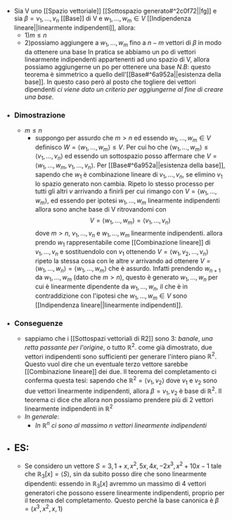 - Sia V uno [[Spazio vettoriale]] [[Sottospazio generato#^2c0f72||fg]] e sia $\beta = v_1,...,v_n$ [[Base]] di V e $w_{1},...,w_{m}\in V$ [[Indipendenza lineare||linearmente indipendenti]], allora: 
	- 1)$m\leq n$
	- 2)possiamo aggiungere a $w_{1},...,w_{m}$ fino a $n-m$ vettori di $\beta$ in modo da ottenere una base 
	In pratica se abbiamo un po di vettori linearmente indipendenti appartenenti ad uno spazio di V, allora possiamo aggiungerne un po per ottenere una base 
	_N.B_: questo teorema è simmetrico a quello dell'[[Base#^6a952a||esistenza della base]]. In questo caso però al posto che togliere dei vettori dipendenti _ci viene dato un criterio per aggiungerne al fine di creare una base_. 
- ### Dimostrazione
	- $m\leq n$
		- suppongo per assurdo che $m>n$ ed essendo $w_{1},...,w_{m}\in V$ definisco $W=\langle{w_{1},...,w_{m}}\rangle\leq V$. Per cui ho che  $\langle{w_{1},...,w_{m}}\rangle\leq \langle{v_1,...,v_n}\rangle$ ed essendo un sottospazio posso affermare che $V=\langle{w_{1},...,w_{m}, v_1,...,v_n}\rangle$. Per [[Base#^6a952a||esistenza della base]], sapendo che $w_{1}$ è combinazione lineare di $v_1,...,v_n$, se elimino $v_{1}$ lo spazio generato non cambia. Ripeto lo stesso processo per tutti gli altri $v$ arrivando a finirli per cui rimango con $V=\langle{w_{1},...,w_{m}}\rangle$, ed essendo per ipotesi $w_{1},...,w_{m}$ linearmente indipendenti allora sono anche base di V ritrovandomi con $$V=\langle{w_{1},...,w_{m}}\rangle=\langle{v_1,...,v_n}\rangle$$ dove $m>n$, $v_1,...,v_n$ e $w_{1},...,w_{m}$ linearmente indipendenti. allora prendo $w_{1}$ rappresentabile come [[Combinazione lineare]] di $v_1,...,v_n$ e sostituendolo con $v_{1}$ ottenendo $V=\langle{w_{1},v_{2},...,v_n}\rangle$ ripeto la stessa cosa con le altre $v$ arrivando ad ottenere $V=\langle{w_1,...,w_n}\rangle=\langle{w_{1},...,w_{m}}\rangle$ che è assurdo. Infatti prendendo $w_{n+1}$ da $w_{1},...,w_{m}$ (dato che $m>n$), questo è generato $w_1,...,w_n$ per cui è linearmente dipendente da $w_1,...,w_n$, il che è in contraddizione con l'ipotesi che $w_{1},...,w_{m}\in V$ sono [[Indipendenza lineare||linearmente indipendenti]].
- ### Conseguenze
	- sappiamo che i [[Sottospazi vettoriali di R2]] sono 3: _banale_, _una retta passante per l'origine_, o tutto $\mathbb{R}^{2}$. come già dimostrato, due vettori indipendenti sono sufficienti per generare l'intero piano $\mathbb{R}^{2}$. Questo vuol dire che un eventuale terzo vettore sarebbe [[Combinazione lineare]] dei due. Il teorema del completamento ci conferma questa tesi: sapendo che $\mathbb{R}^{2}= \langle{v_{1},v_{2}}\rangle$ dove $v_{1}$ e $v_{2}$ sono due vettori linearmente indipendenti, allora $\beta=v_{1},v_{2}$ è base di $\mathbb{R}^{2}$. Il teorema ci dice che allora non possiamo prendere più di 2 vettori linearmente indipendenti in $\mathbb{R}^{2}$
	- _In generale_:
		- _In $\mathbb{R}^{n}$ ci sono al massimo $n$ vettori linearmente indipendenti_ 
- ## ES:
	- Se considero un vettore $S=3,1+x,x^{2},5x,4x,-2x^{3},x^{2}+10x-1$ tale che $\mathbb{R}_{3}[x]=\langle{S}\rangle$, sin da subito posso dire che sono linearmente dipendenti: essendo in $\mathbb{R}_{3}[x]$ avremmo un massimo di 4 vettori generatori che possono essere linearmente indipendenti, proprio per il teorema del completamento. Questo perché la base canonica è $\beta = (x^{3},x^{2},x,1)$ 